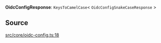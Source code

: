 **OidcConfigResponse**: `KeysToCamelCase`\< `OidcConfigSnakeCaseResponse` \>

## Source

[src/core/oidc-config.ts:18](https://github.com/logto-io/js/blob/54d7193/packages/js/src/core/oidc-config.ts#L18)
